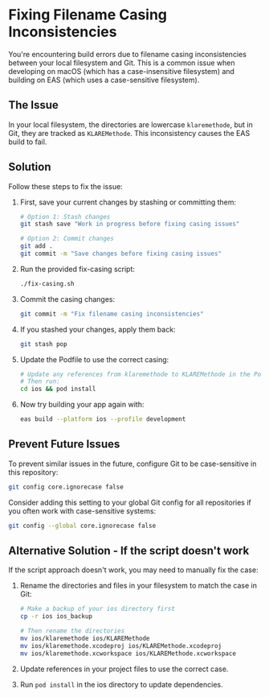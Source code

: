 # Fixing Filename Casing Inconsistencies

You're encountering build errors due to filename casing inconsistencies between your local filesystem and Git. This is a common issue when developing on macOS (which has a case-insensitive filesystem) and building on EAS (which uses a case-sensitive filesystem).

## The Issue

In your local filesystem, the directories are lowercase `klaremethode`, but in Git, they are tracked as `KLAREMethode`. This inconsistency causes the EAS build to fail.

## Solution

Follow these steps to fix the issue:

1. First, save your current changes by stashing or committing them:
   ```bash
   # Option 1: Stash changes
   git stash save "Work in progress before fixing casing issues"
   
   # Option 2: Commit changes
   git add .
   git commit -m "Save changes before fixing casing issues"
   ```

2. Run the provided fix-casing script:
   ```bash
   ./fix-casing.sh
   ```

3. Commit the casing changes:
   ```bash
   git commit -m "Fix filename casing inconsistencies"
   ```

4. If you stashed your changes, apply them back:
   ```bash
   git stash pop
   ```

5. Update the Podfile to use the correct casing:
   ```bash
   # Update any references from klaremethode to KLAREMethode in the Podfile
   # Then run:
   cd ios && pod install
   ```

6. Now try building your app again with:
   ```bash
   eas build --platform ios --profile development
   ```

## Prevent Future Issues

To prevent similar issues in the future, configure Git to be case-sensitive in this repository:

```bash
git config core.ignorecase false
```

Consider adding this setting to your global Git config for all repositories if you often work with case-sensitive systems:

```bash
git config --global core.ignorecase false
```

## Alternative Solution - If the script doesn't work

If the script approach doesn't work, you may need to manually fix the case:

1. Rename the directories and files in your filesystem to match the case in Git:
   ```bash
   # Make a backup of your ios directory first
   cp -r ios ios_backup
   
   # Then rename the directories
   mv ios/klaremethode ios/KLAREMethode
   mv ios/klaremethode.xcodeproj ios/KLAREMethode.xcodeproj
   mv ios/klaremethode.xcworkspace ios/KLAREMethode.xcworkspace
   ```

2. Update references in your project files to use the correct case.

3. Run `pod install` in the ios directory to update dependencies.
